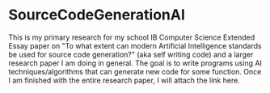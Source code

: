 # SourceCodeGenerationAI
This is my primary research for my school IB Computer Science Extended Essay paper on "To what extent can modern Artificial Intelligence standards be used for source code generation?" (aka self writing code) and a larger research paper I am doing in general. The goal is to write programs using AI techniques/algorithms that can generate new code for some function. Once I am finished with the entire research paper, I will attach the link here.

